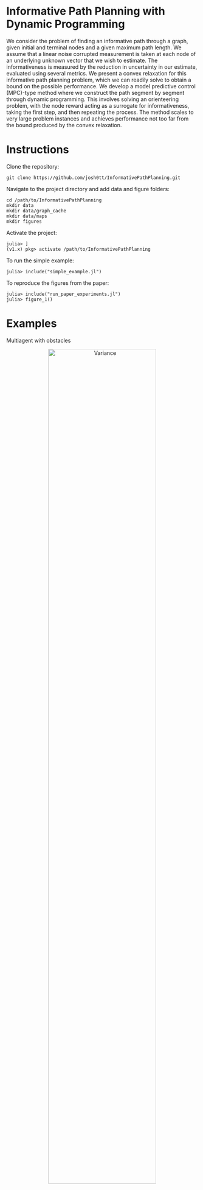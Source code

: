 # Informative Path Planning with Dynamic Programming

We consider the problem of finding an informative path through a graph, given initial and terminal nodes and a given maximum path length. We assume that a linear noise corrupted measurement is taken at each node of an underlying unknown vector that we wish to estimate. The informativeness is measured by the reduction in uncertainty in our estimate, evaluated using several metrics. We present a convex relaxation for this informative path planning problem, which we can readily solve to obtain a bound on the possible performance. We develop a model predictive control (MPC)-type method where we construct the path segment by segment through dynamic programming. This involves solving an orienteering problem, with the node reward acting as a surrogate for informativeness, taking the first step, and then repeating the process. The method scales to very large problem instances and achieves performance not too far from the bound produced by the convex relaxation.

# Instructions

Clone the repository: 
```
git clone https://github.com/josh0tt/InformativePathPlanning.git
```

Navigate to the project directory and add data and figure folders:
```
cd /path/to/InformativePathPlanning
mkdir data
mkdir data/graph_cache
mkdir data/maps
mkdir figures
```

Activate the project:
```
julia> ]
(v1.x) pkg> activate /path/to/InformativePathPlanning
```

To run the simple example:
```
julia> include("simple_example.jl")
```

To reproduce the figures from the paper:
```
julia> include("run_paper_experiments.jl")
julia> figure_1()
```

# Examples
Multiagent with obstacles

<p align="center">
  <img alt="Variance" src="https://github.com/josh0tt/InformativePathPlanning/blob/main/img/multiagent.gif" width="75%">
</p>